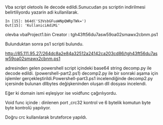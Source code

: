 Vba script oletools ile decode edildi.Sunucudan ps scriptin indirilmesi belirtiliyordu yazarin adi kullanilarak.

```
In [15]: b64d('S3VsbGFuaWNpQWRpTWk=')
Out[15]: 'KullaniciAdiMi'
```

olevba vbaProject1.bin
Creator                         : tgh43ft56du7asw59oa02smawx2cbnm.ps1

Bulunduktan sonra ps1 scripti bulundu.

http://85.111.95.27/264dc8a2e84a32512a24142ca203cd86/tgh43ft56du7asw59oa02smawx2cbnm.ps1

adresinden gelen powershell script içindeki base64 string decomp.py ile decode edildi. (powershell-part2.ps1) decomp2.py ile bir sonraki aşama için işlemler gerçekleştirildi.Powershell-part3.ps1 incelendiğinde decomp2.py içersinde bulunan dllbytes değişkeninden oluşan dll dosyası incelendi.

Eğer ki domain ismi eşleşiyor ise voidfunc çağırılıyordu.

Void func içinde  : dinlenen port ,crc32 kontrol ve 6 bytelik komutun byte byte kontrolü yapılıyor.

Doğru crc kullanılarak bruteforce yapıldı.
